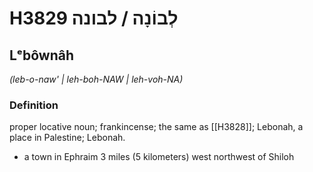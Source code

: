 # H3829 לְבוֹנָה / לבונה

## Lᵉbôwnâh

_(leb-o-naw' | leh-boh-NAW | leh-voh-NA)_

### Definition

proper locative noun; frankincense; the same as [[H3828]]; Lebonah, a place in Palestine; Lebonah.

- a town in Ephraim 3 miles (5 kilometers) west northwest of Shiloh
